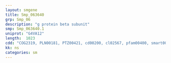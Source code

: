 ```yaml
---
layout: smgene
title: Smp_063640
grp: Smp_06
description: "g protein beta subunit"
smp: Smp_063640.1
uniprot: "G4VA12"
length:  1023
cdd: "COG2319, PLN00181, PTZ00421, cd00200, cl02567, pfam00400, smart00320"
kk: ns
categories: sm
---
```

